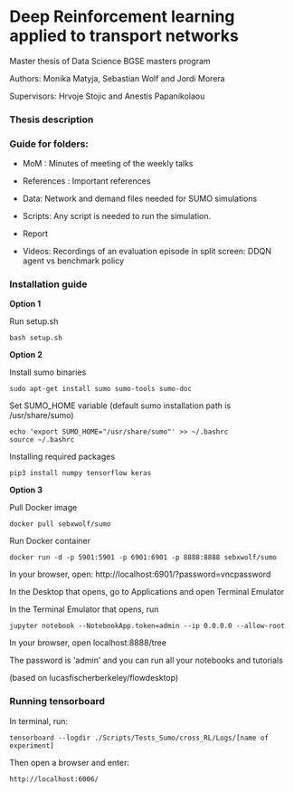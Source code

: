# Deep Reinforcement learning applied to transport networks

Master thesis of Data Science BGSE masters program

Authors: Monika Matyja, Sebastian Wolf and Jordi Morera

Supervisors: Hrvoje Stojic and Anestis Papanikolaou

### Thesis description

### Guide for folders:

- MoM : Minutes of meeting of the weekly talks
- References : Important references

- Data: Network and demand files needed for SUMO simulations
- Scripts: Any script is needed to run the simulation.
- Report
- Videos: Recordings of an evaluation episode in split screen: DDQN agent vs benchmark policy

### Installation guide

**Option 1**

Run setup.sh

```
bash setup.sh
```

**Option 2**

Install sumo binaries

```
sudo apt-get install sumo sumo-tools sumo-doc
```

Set SUMO_HOME variable (default sumo installation path is /usr/share/sumo)

```
echo 'export SUMO_HOME="/usr/share/sumo"' >> ~/.bashrc
source ~/.bashrc
```
Installing required packages

```
pip3 install numpy tensorflow keras
```

**Option 3**

 Pull Docker image
```
docker pull sebxwolf/sumo
```

 Run Docker container
```
docker run -d -p 5901:5901 -p 6901:6901 -p 8888:8888 sebxwolf/sumo
```
In your browser, open:
http://localhost:6901/?password=vncpassword

 In the Desktop that opens, go to Applications and open Terminal Emulator

 In the Terminal Emulator that opens, run
```
jupyter notebook --NotebookApp.token=admin --ip 0.0.0.0 --allow-root
```

 In your browser, open
localhost:8888/tree

 The password is 'admin' and you can run all your notebooks and tutorials

 (based on lucasfischerberkeley/flowdesktop)

### Running tensorboard
In terminal, run:
```
tensorboard --logdir ./Scripts/Tests_Sumo/cross_RL/Logs/[name of experiment]
```
Then open a browser and enter:
```
http://localhost:6006/
```
